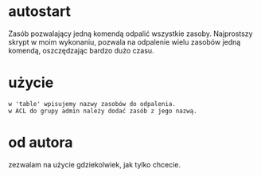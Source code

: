 # autostart
Zasób pozwalający jedną komendą odpalić wszystkie zasoby.
Najprostszy skrypt w moim wykonaniu, pozwala na odpalenie wielu zasobów jedną komendą, oszczędzając bardzo dużo czasu.
# użycie
```
w 'table' wpisujemy nazwy zasobów do odpalenia.
w ACL do grupy admin należy dodać zasób z jego nazwą.
```
# od autora
zezwalam na użycie gdziekolwiek, jak tylko chcecie.

